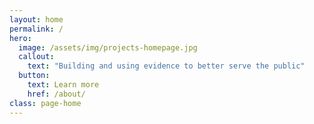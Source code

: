 ```yaml
---
layout: home
permalink: /
hero:
  image: /assets/img/projects-homepage.jpg
  callout:
    text: "Building and using evidence to better serve the public"
  button:
    text: Learn more
    href: /about/
class: page-home
---
```


 
